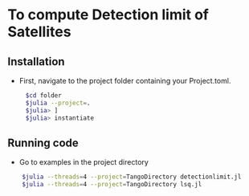 # To compute Detection limit of Satellites
## Installation

- First, navigate to the project folder containing your Project.toml.
```bash
	 $cd folder
	 $julia --project=.
	 $julia> ] 
	 $julia> instantiate
```

## Running code
- Go to examples in the project directory
```bash
	$julia --threads=4 --project=TangoDirectory detectionlimit.jl
	$julia --threads=4 --project=TangoDirectory lsq.jl
```
